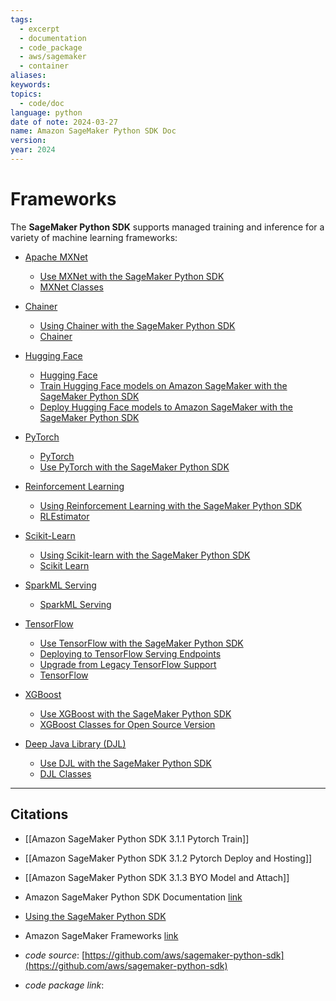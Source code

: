 ```yaml
---
tags:
  - excerpt
  - documentation
  - code_package
  - aws/sagemaker
  - container
aliases: 
keywords: 
topics:
  - code/doc
language: python
date of note: 2024-03-27
name: Amazon SageMaker Python SDK Doc
version: 
year: 2024
---
```


# Frameworks

The **SageMaker Python SDK** supports managed training and inference for a variety of machine learning frameworks:

- [Apache MXNet](https://sagemaker.readthedocs.io/en/stable/frameworks/mxnet/index.html)
    - [Use MXNet with the SageMaker Python SDK](https://sagemaker.readthedocs.io/en/stable/frameworks/mxnet/using_mxnet.html)
    - [MXNet Classes](https://sagemaker.readthedocs.io/en/stable/frameworks/mxnet/sagemaker.mxnet.html)
      
- [Chainer](https://sagemaker.readthedocs.io/en/stable/frameworks/chainer/index.html)
    - [Using Chainer with the SageMaker Python SDK](https://sagemaker.readthedocs.io/en/stable/frameworks/chainer/using_chainer.html)
    - [Chainer](https://sagemaker.readthedocs.io/en/stable/frameworks/chainer/sagemaker.chainer.html)
      
- [Hugging Face](https://sagemaker.readthedocs.io/en/stable/frameworks/huggingface/index.html)
    - [Hugging Face](https://sagemaker.readthedocs.io/en/stable/frameworks/huggingface/sagemaker.huggingface.html)
    - [Train Hugging Face models on Amazon SageMaker with the SageMaker Python SDK](https://huggingface.co/docs/sagemaker/train)
    - [Deploy Hugging Face models to Amazon SageMaker with the SageMaker Python SDK](https://huggingface.co/docs/sagemaker/inference)
      
- [PyTorch](https://sagemaker.readthedocs.io/en/stable/frameworks/pytorch/index.html)
    - [PyTorch](https://sagemaker.readthedocs.io/en/stable/frameworks/pytorch/sagemaker.pytorch.html)
    - [Use PyTorch with the SageMaker Python SDK](https://sagemaker.readthedocs.io/en/stable/frameworks/pytorch/using_pytorch.html)
      
- [Reinforcement Learning](https://sagemaker.readthedocs.io/en/stable/frameworks/rl/index.html)
    - [Using Reinforcement Learning with the SageMaker Python SDK](https://sagemaker.readthedocs.io/en/stable/frameworks/rl/using_rl.html)
    - [RLEstimator](https://sagemaker.readthedocs.io/en/stable/frameworks/rl/sagemaker.rl.html)
      
- [Scikit-Learn](https://sagemaker.readthedocs.io/en/stable/frameworks/sklearn/index.html)
    - [Using Scikit-learn with the SageMaker Python SDK](https://sagemaker.readthedocs.io/en/stable/frameworks/sklearn/using_sklearn.html)
    - [Scikit Learn](https://sagemaker.readthedocs.io/en/stable/frameworks/sklearn/sagemaker.sklearn.html)
      
- [SparkML Serving](https://sagemaker.readthedocs.io/en/stable/frameworks/sparkml/index.html)
    - [SparkML Serving](https://sagemaker.readthedocs.io/en/stable/frameworks/sparkml/sagemaker.sparkml.html)
      
- [TensorFlow](https://sagemaker.readthedocs.io/en/stable/frameworks/tensorflow/index.html)
    - [Use TensorFlow with the SageMaker Python SDK](https://sagemaker.readthedocs.io/en/stable/frameworks/tensorflow/using_tf.html)
    - [Deploying to TensorFlow Serving Endpoints](https://sagemaker.readthedocs.io/en/stable/frameworks/tensorflow/deploying_tensorflow_serving.html)
    - [Upgrade from Legacy TensorFlow Support](https://sagemaker.readthedocs.io/en/stable/frameworks/tensorflow/upgrade_from_legacy.html)
    - [TensorFlow](https://sagemaker.readthedocs.io/en/stable/frameworks/tensorflow/sagemaker.tensorflow.html)
      
- [XGBoost](https://sagemaker.readthedocs.io/en/stable/frameworks/xgboost/index.html)
    - [Use XGBoost with the SageMaker Python SDK](https://sagemaker.readthedocs.io/en/stable/frameworks/xgboost/using_xgboost.html)
    - [XGBoost Classes for Open Source Version](https://sagemaker.readthedocs.io/en/stable/frameworks/xgboost/xgboost.html)
      
- [Deep Java Library (DJL)](https://sagemaker.readthedocs.io/en/stable/frameworks/djl/index.html)
    - [Use DJL with the SageMaker Python SDK](https://sagemaker.readthedocs.io/en/stable/frameworks/djl/using_djl.html)
    - [DJL Classes](https://sagemaker.readthedocs.io/en/stable/frameworks/djl/sagemaker.djl_inference.html)



----------
##  Citations

- [[Amazon SageMaker Python SDK 3.1.1 Pytorch Train]]
- [[Amazon SageMaker Python SDK 3.1.2 Pytorch Deploy and Hosting]]
- [[Amazon SageMaker Python SDK 3.1.3 BYO Model and Attach]]


- Amazon SageMaker Python SDK Documentation [link](https://sagemaker.readthedocs.io/en/stable/index.html)
- [Using the SageMaker Python SDK](https://sagemaker.readthedocs.io/en/stable/overview.html)
- Amazon SageMaker Frameworks [link](https://sagemaker.readthedocs.io/en/stable/frameworks/index.html)
- *code source*: [https://github.com/aws/sagemaker-python-sdk](https://github.com/aws/sagemaker-python-sdk)
- *code package link*: 

